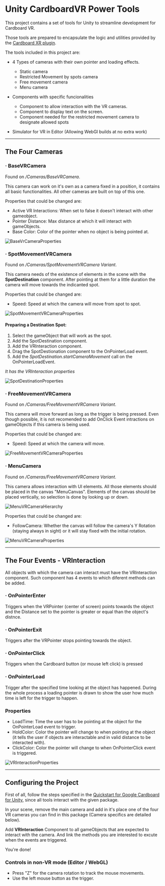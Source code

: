 # Unity CardboardVR Power Tools

This project contains a set of tools for Unity to streamline development for Cardboard VR.

Those tools are prepared to encapsulate the logic and utilities provided by the [Cardboard XR plugin](https://github.com/googlevr/cardboard-xr-plugin.git).

The tools included in this project are:

- 4 Types of cameras with their own pointer and loading effects.
  - Static camera
  - Restricted Movement by spots camera
  - Free movement camera
  - Menu camera

- Components with specific funcionalities
  - Component to allow interaction with the VR cameras.
  - Component to display text on the screen.
  - Component needed for the restricted movement camera to designate allowed spots

- Simulator for VR in Editor (Allowing WebGl builds at no extra work)

---

## The Four Cameras

### **· BaseVRCamera**

Found on */Cameras/BaseVRCamera*.

This camera can work on it's own as a camera fixed in a position, it contains all basic functionalities. All other cameras are built on top of this one.

Properties that could be changed are:
- Active VR Interactions: When set to false it doesn't interact with other gameobject.
- Pointer Distance: Max distance at which it will interact with gameObjects.
- Base Color: Color of the pointer when no object is being pointed at.

![BaseVrCameraProperties](/ReadmeImgs/BaseVRCameraProperties.png)

### **· SpotMovementVRCamera**

Found on */Cameras/SpotMovementVRCamera Variant*.

This camera needs of the existence of elements in the scene with the **SpotDestination** component. After pointing at them for a little duration the camera will move towards the indicanted spot.

Properties that could be changed are:
- Speed: Speed at which the camera will move from spot to spot.

![SpotMovementVRCameraProperties](/ReadmeImgs/SpotMovementVRCameraProperties.png)

#### Preparing a Destination Spot:
1. Select the gameObject that will work as the spot.
1. Add the SpotDestination component.
1. Add the VRInteraction component.
1. Drag the SpotDestionation component to the OnPointerLoad event.
1. Add the *SpotDestination.startCameraMovement* call on the OnPointerLoadEvent.

*It has the VRInteraction properties*

![SpotDestinationProperties](/ReadmeImgs/SpotDestinationProperties.png)

### **· FreeMovementVRCamera**

Found on */Cameras/FreeMovementVRCamera Variant*.

This camera will move forward as long as the trigger is being pressed. Even though possible, it is not recomended to add OnClick Event intractions on gameObjects if this camera is being used.

Properties that could be changed are:
- Speed: Speed at which the camera will move.

![FreeMovementVRCameraProperties](/ReadmeImgs/FreeMovementVRCameraProperties.png)

### **· MenuCamera**

Found on */Cameras/FreeMovementVRCamera Variant*.

This camera allows interaction with UI elements. All those elements should be placed in the canvas "MenuCanvas". Elements of the canvas should be placed vertically, so selection is done by looking up or down.

![MenuVRCameraHierarchy](/ReadmeImgs/MenuVRCameraHierarchy.png)

Properties that could be changed are:
- FollowCamera: Whether the canvas will follow the camera's Y Rotation (staying always in sight) or it will stay fixed with the initial rotation.

![MenuVRCameraProperties](/ReadmeImgs/MenuVRCameraProperties.png)

---

## The Four Events - VRInteraction

All objects with which the camera can interact must have the VRInteraction component. Such component has 4 events to which diferent methods can be added.

### **· OnPointerEnter**

Triggers when the VRPointer (center of screen) points towards the object and the Distance set to the pointer is greater or equal than the object's distnce.

### **· OnPointerExit**

Triggers after the VRPointer stops pointing towards the object.

### **· OnPointerClick**

Triggers when the Cardboard button (or mouse left click) is pressed

### **· OnPointerLoad**

Trigger after the specified time looking at the object has happened. During the whole process a loading pointer is drawn to show the user how much time is left for the trigger to happen.

### Properties

- LoadTime: Time the user has to be pointing at the object for the OnPointerLoad event to trigger.
- HoldColor: Color the pointer will change to when pointing at the object (it tells the user if objects are interactable and in valid distance to be interacted with).
- ClickColor: Color the pointer will change to when OnPointerClick event is triggered.

![VRInteractionProperties](/ReadmeImgs/VRInteractionProperties.png)

---

## Configuring the Project

First of all, follow the steps specified in the [Quickstart for Google Cardboard for Unity](https://developers.google.com/cardboard/develop/unity/quickstart), since all tools interact with the given package.

In your scene, remove the main camera and add in it's place one of the four VR cameras you can find in this package (Camera specifics are detailed below).

Add **VRInteraction** Component to all gameObjects that are expected to interact with the camera. And link the methods you are interested to excute when the events are triggered.

You're done!

### Controls in non-VR mode (Editor / WebGL)

- Press "Z" for the camera rotation to track the mouse movements.
- Use the left mouse button as the trigger.
